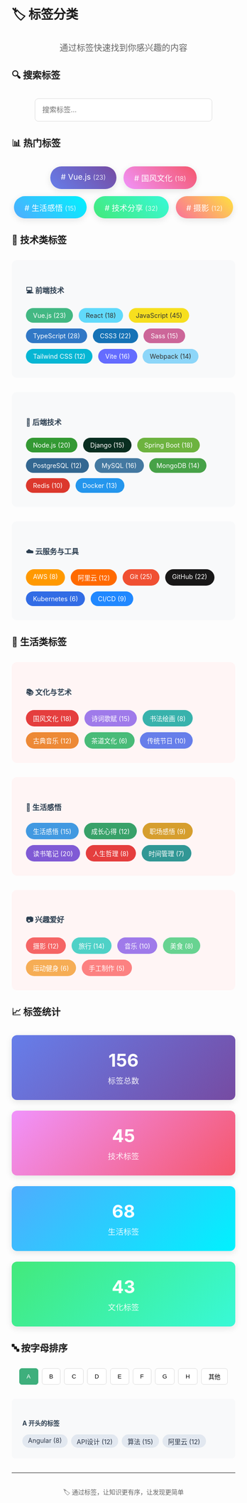# 🏷️ 标签分类

<div style="text-align: center; margin: 2rem 0;">
  <p style="font-size: 1.2rem; color: #666;">通过标签快速找到你感兴趣的内容</p>
</div>

## 🔍 搜索标签

<div style="margin: 2rem 0;">
  <input type="text" placeholder="搜索标签..." style="width: 100%; max-width: 400px; padding: 1rem; border: 1px solid #ddd; border-radius: 8px; font-size: 1rem; display: block; margin: 0 auto;">
</div>

## 📊 热门标签

<div style="display: flex; flex-wrap: wrap; gap: 1rem; margin: 2rem 0; justify-content: center;">
  <span style="background: linear-gradient(45deg, #667eea, #764ba2); color: white; padding: 0.8rem 1.5rem; border-radius: 25px; font-size: 1.1rem; cursor: pointer; transition: transform 0.2s ease; box-shadow: 0 4px 15px rgba(0,0,0,0.1);">
    # Vue.js <small style="opacity: 0.8;">(23)</small>
  </span>
  <span style="background: linear-gradient(45deg, #f093fb, #f5576c); color: white; padding: 0.8rem 1.5rem; border-radius: 25px; font-size: 1.1rem; cursor: pointer; transition: transform 0.2s ease; box-shadow: 0 4px 15px rgba(0,0,0,0.1);">
    # 国风文化 <small style="opacity: 0.8;">(18)</small>
  </span>
  <span style="background: linear-gradient(45deg, #4facfe, #00f2fe); color: white; padding: 0.8rem 1.5rem; border-radius: 25px; font-size: 1.1rem; cursor: pointer; transition: transform 0.2s ease; box-shadow: 0 4px 15px rgba(0,0,0,0.1);">
    # 生活感悟 <small style="opacity: 0.8;">(15)</small>
  </span>
  <span style="background: linear-gradient(45deg, #43e97b, #38f9d7); color: white; padding: 0.8rem 1.5rem; border-radius: 25px; font-size: 1.1rem; cursor: pointer; transition: transform 0.2s ease; box-shadow: 0 4px 15px rgba(0,0,0,0.1);">
    # 技术分享 <small style="opacity: 0.8;">(32)</small>
  </span>
  <span style="background: linear-gradient(45deg, #fa709a, #fee140); color: white; padding: 0.8rem 1.5rem; border-radius: 25px; font-size: 1.1rem; cursor: pointer; transition: transform 0.2s ease; box-shadow: 0 4px 15px rgba(0,0,0,0.1);">
    # 摄影 <small style="opacity: 0.8;">(12)</small>
  </span>
</div>

## 🎨 技术类标签

<div style="background: #f8f9fa; padding: 2rem; border-radius: 12px; margin: 2rem 0;">
  <h3 style="margin-bottom: 1.5rem; color: #2c3e50;">💻 前端技术</h3>
  <div style="display: flex; flex-wrap: wrap; gap: 0.8rem;">
    <span style="background: #42b883; color: white; padding: 0.5rem 1rem; border-radius: 20px; font-size: 0.9rem; cursor: pointer;">Vue.js (23)</span>
    <span style="background: #61dafb; color: #333; padding: 0.5rem 1rem; border-radius: 20px; font-size: 0.9rem; cursor: pointer;">React (18)</span>
    <span style="background: #f7df1e; color: #333; padding: 0.5rem 1rem; border-radius: 20px; font-size: 0.9rem; cursor: pointer;">JavaScript (45)</span>
    <span style="background: #3178c6; color: white; padding: 0.5rem 1rem; border-radius: 20px; font-size: 0.9rem; cursor: pointer;">TypeScript (28)</span>
    <span style="background: #1572b6; color: white; padding: 0.5rem 1rem; border-radius: 20px; font-size: 0.9rem; cursor: pointer;">CSS3 (22)</span>
    <span style="background: #cc6699; color: white; padding: 0.5rem 1rem; border-radius: 20px; font-size: 0.9rem; cursor: pointer;">Sass (15)</span>
    <span style="background: #06b6d4; color: white; padding: 0.5rem 1rem; border-radius: 20px; font-size: 0.9rem; cursor: pointer;">Tailwind CSS (12)</span>
    <span style="background: #646cff; color: white; padding: 0.5rem 1rem; border-radius: 20px; font-size: 0.9rem; cursor: pointer;">Vite (16)</span>
    <span style="background: #8dd6f9; color: #333; padding: 0.5rem 1rem; border-radius: 20px; font-size: 0.9rem; cursor: pointer;">Webpack (14)</span>
  </div>
</div>

<div style="background: #f8f9fa; padding: 2rem; border-radius: 12px; margin: 2rem 0;">
  <h3 style="margin-bottom: 1.5rem; color: #2c3e50;">🔧 后端技术</h3>
  <div style="display: flex; flex-wrap: wrap; gap: 0.8rem;">
    <span style="background: #339933; color: white; padding: 0.5rem 1rem; border-radius: 20px; font-size: 0.9rem; cursor: pointer;">Node.js (20)</span>
    <span style="background: #092e20; color: white; padding: 0.5rem 1rem; border-radius: 20px; font-size: 0.9rem; cursor: pointer;">Django (15)</span>
    <span style="background: #6db33f; color: white; padding: 0.5rem 1rem; border-radius: 20px; font-size: 0.9rem; cursor: pointer;">Spring Boot (18)</span>
    <span style="background: #336791; color: white; padding: 0.5rem 1rem; border-radius: 20px; font-size: 0.9rem; cursor: pointer;">PostgreSQL (12)</span>
    <span style="background: #4479a1; color: white; padding: 0.5rem 1rem; border-radius: 20px; font-size: 0.9rem; cursor: pointer;">MySQL (16)</span>
    <span style="background: #47a248; color: white; padding: 0.5rem 1rem; border-radius: 20px; font-size: 0.9rem; cursor: pointer;">MongoDB (14)</span>
    <span style="background: #dc382d; color: white; padding: 0.5rem 1rem; border-radius: 20px; font-size: 0.9rem; cursor: pointer;">Redis (10)</span>
    <span style="background: #2496ed; color: white; padding: 0.5rem 1rem; border-radius: 20px; font-size: 0.9rem; cursor: pointer;">Docker (13)</span>
  </div>
</div>

<div style="background: #f8f9fa; padding: 2rem; border-radius: 12px; margin: 2rem 0;">
  <h3 style="margin-bottom: 1.5rem; color: #2c3e50;">☁️ 云服务与工具</h3>
  <div style="display: flex; flex-wrap: wrap; gap: 0.8rem;">
    <span style="background: #ff9900; color: white; padding: 0.5rem 1rem; border-radius: 20px; font-size: 0.9rem; cursor: pointer;">AWS (8)</span>
    <span style="background: #ff6a00; color: white; padding: 0.5rem 1rem; border-radius: 20px; font-size: 0.9rem; cursor: pointer;">阿里云 (12)</span>
    <span style="background: #f05032; color: white; padding: 0.5rem 1rem; border-radius: 20px; font-size: 0.9rem; cursor: pointer;">Git (25)</span>
    <span style="background: #181717; color: white; padding: 0.5rem 1rem; border-radius: 20px; font-size: 0.9rem; cursor: pointer;">GitHub (22)</span>
    <span style="background: #326ce5; color: white; padding: 0.5rem 1rem; border-radius: 20px; font-size: 0.9rem; cursor: pointer;">Kubernetes (6)</span>
    <span style="background: #2088ff; color: white; padding: 0.5rem 1rem; border-radius: 20px; font-size: 0.9rem; cursor: pointer;">CI/CD (9)</span>
  </div>
</div>

## 🎨 生活类标签

<div style="background: #fff5f5; padding: 2rem; border-radius: 12px; margin: 2rem 0;">
  <h3 style="margin-bottom: 1.5rem; color: #2c3e50;">📚 文化与艺术</h3>
  <div style="display: flex; flex-wrap: wrap; gap: 0.8rem;">
    <span style="background: #e53e3e; color: white; padding: 0.5rem 1rem; border-radius: 20px; font-size: 0.9rem; cursor: pointer;">国风文化 (18)</span>
    <span style="background: #9f7aea; color: white; padding: 0.5rem 1rem; border-radius: 20px; font-size: 0.9rem; cursor: pointer;">诗词歌赋 (15)</span>
    <span style="background: #38b2ac; color: white; padding: 0.5rem 1rem; border-radius: 20px; font-size: 0.9rem; cursor: pointer;">书法绘画 (8)</span>
    <span style="background: #ed8936; color: white; padding: 0.5rem 1rem; border-radius: 20px; font-size: 0.9rem; cursor: pointer;">古典音乐 (12)</span>
    <span style="background: #48bb78; color: white; padding: 0.5rem 1rem; border-radius: 20px; font-size: 0.9rem; cursor: pointer;">茶道文化 (6)</span>
    <span style="background: #667eea; color: white; padding: 0.5rem 1rem; border-radius: 20px; font-size: 0.9rem; cursor: pointer;">传统节日 (10)</span>
  </div>
</div>

<div style="background: #fff5f5; padding: 2rem; border-radius: 12px; margin: 2rem 0;">
  <h3 style="margin-bottom: 1.5rem; color: #2c3e50;">🌱 生活感悟</h3>
  <div style="display: flex; flex-wrap: wrap; gap: 0.8rem;">
    <span style="background: #4299e1; color: white; padding: 0.5rem 1rem; border-radius: 20px; font-size: 0.9rem; cursor: pointer;">生活感悟 (15)</span>
    <span style="background: #38a169; color: white; padding: 0.5rem 1rem; border-radius: 20px; font-size: 0.9rem; cursor: pointer;">成长心得 (12)</span>
    <span style="background: #d69e2e; color: white; padding: 0.5rem 1rem; border-radius: 20px; font-size: 0.9rem; cursor: pointer;">职场感悟 (9)</span>
    <span style="background: #805ad5; color: white; padding: 0.5rem 1rem; border-radius: 20px; font-size: 0.9rem; cursor: pointer;">读书笔记 (20)</span>
    <span style="background: #e53e3e; color: white; padding: 0.5rem 1rem; border-radius: 20px; font-size: 0.9rem; cursor: pointer;">人生哲理 (8)</span>
    <span style="background: #319795; color: white; padding: 0.5rem 1rem; border-radius: 20px; font-size: 0.9rem; cursor: pointer;">时间管理 (7)</span>
  </div>
</div>

<div style="background: #fff5f5; padding: 2rem; border-radius: 12px; margin: 2rem 0;">
  <h3 style="margin-bottom: 1.5rem; color: #2c3e50;">📷 兴趣爱好</h3>
  <div style="display: flex; flex-wrap: wrap; gap: 0.8rem;">
    <span style="background: #f56565; color: white; padding: 0.5rem 1rem; border-radius: 20px; font-size: 0.9rem; cursor: pointer;">摄影 (12)</span>
    <span style="background: #4fd1c7; color: white; padding: 0.5rem 1rem; border-radius: 20px; font-size: 0.9rem; cursor: pointer;">旅行 (14)</span>
    <span style="background: #9f7aea; color: white; padding: 0.5rem 1rem; border-radius: 20px; font-size: 0.9rem; cursor: pointer;">音乐 (10)</span>
    <span style="background: #68d391; color: white; padding: 0.5rem 1rem; border-radius: 20px; font-size: 0.9rem; cursor: pointer;">美食 (8)</span>
    <span style="background: #f6ad55; color: white; padding: 0.5rem 1rem; border-radius: 20px; font-size: 0.9rem; cursor: pointer;">运动健身 (6)</span>
    <span style="background: #fc8181; color: white; padding: 0.5rem 1rem; border-radius: 20px; font-size: 0.9rem; cursor: pointer;">手工制作 (5)</span>
  </div>
</div>

## 📈 标签统计

<div style="display: grid; grid-template-columns: repeat(auto-fit, minmax(250px, 1fr)); gap: 1.5rem; margin: 2rem 0;">

<div style="background: linear-gradient(135deg, #667eea 0%, #764ba2 100%); color: white; padding: 2rem; border-radius: 12px; text-align: center; box-shadow: 0 4px 15px rgba(0,0,0,0.1);">
  <div style="font-size: 2.5rem; font-weight: bold; margin-bottom: 0.5rem;">156</div>
  <div style="opacity: 0.9; font-size: 1.1rem;">标签总数</div>
</div>

<div style="background: linear-gradient(135deg, #f093fb 0%, #f5576c 100%); color: white; padding: 2rem; border-radius: 12px; text-align: center; box-shadow: 0 4px 15px rgba(0,0,0,0.1);">
  <div style="font-size: 2.5rem; font-weight: bold; margin-bottom: 0.5rem;">45</div>
  <div style="opacity: 0.9; font-size: 1.1rem;">技术标签</div>
</div>

<div style="background: linear-gradient(135deg, #4facfe 0%, #00f2fe 100%); color: white; padding: 2rem; border-radius: 12px; text-align: center; box-shadow: 0 4px 15px rgba(0,0,0,0.1);">
  <div style="font-size: 2.5rem; font-weight: bold; margin-bottom: 0.5rem;">68</div>
  <div style="opacity: 0.9; font-size: 1.1rem;">生活标签</div>
</div>

<div style="background: linear-gradient(135deg, #43e97b 0%, #38f9d7 100%); color: white; padding: 2rem; border-radius: 12px; text-align: center; box-shadow: 0 4px 15px rgba(0,0,0,0.1);">
  <div style="font-size: 2.5rem; font-weight: bold; margin-bottom: 0.5rem;">43</div>
  <div style="opacity: 0.9; font-size: 1.1rem;">文化标签</div>
</div>

</div>

## 🔤 按字母排序

<div style="margin: 2rem 0;">
  <div style="display: flex; flex-wrap: wrap; gap: 0.5rem; margin-bottom: 2rem; justify-content: center;">
    <button style="padding: 0.5rem 1rem; border: 1px solid #3eaf7c; background: #3eaf7c; color: white; border-radius: 6px; cursor: pointer;">A</button>
    <button style="padding: 0.5rem 1rem; border: 1px solid #ddd; background: white; border-radius: 6px; cursor: pointer;">B</button>
    <button style="padding: 0.5rem 1rem; border: 1px solid #ddd; background: white; border-radius: 6px; cursor: pointer;">C</button>
    <button style="padding: 0.5rem 1rem; border: 1px solid #ddd; background: white; border-radius: 6px; cursor: pointer;">D</button>
    <button style="padding: 0.5rem 1rem; border: 1px solid #ddd; background: white; border-radius: 6px; cursor: pointer;">E</button>
    <button style="padding: 0.5rem 1rem; border: 1px solid #ddd; background: white; border-radius: 6px; cursor: pointer;">F</button>
    <button style="padding: 0.5rem 1rem; border: 1px solid #ddd; background: white; border-radius: 6px; cursor: pointer;">G</button>
    <button style="padding: 0.5rem 1rem; border: 1px solid #ddd; background: white; border-radius: 6px; cursor: pointer;">H</button>
    <button style="padding: 0.5rem 1rem; border: 1px solid #ddd; background: white; border-radius: 6px; cursor: pointer;">其他</button>
  </div>
  
  <div style="background: #f8f9fa; padding: 1.5rem; border-radius: 8px;">
    <h4 style="margin-bottom: 1rem; color: #2c3e50;">A 开头的标签</h4>
    <div style="display: flex; flex-wrap: wrap; gap: 0.5rem;">
      <span style="background: #e2e8f0; color: #2d3748; padding: 0.3rem 0.8rem; border-radius: 15px; font-size: 0.9rem;">Angular (8)</span>
      <span style="background: #e2e8f0; color: #2d3748; padding: 0.3rem 0.8rem; border-radius: 15px; font-size: 0.9rem;">API设计 (12)</span>
      <span style="background: #e2e8f0; color: #2d3748; padding: 0.3rem 0.8rem; border-radius: 15px; font-size: 0.9rem;">算法 (15)</span>
      <span style="background: #e2e8f0; color: #2d3748; padding: 0.3rem 0.8rem; border-radius: 15px; font-size: 0.9rem;">阿里云 (12)</span>
    </div>
  </div>
</div>

---

<div style="text-align: center; margin: 2rem 0; color: #666;">
  <p>🏷️ 通过标签，让知识更有序，让发现更简单</p>
</div> 